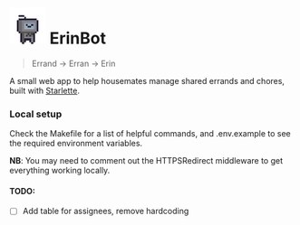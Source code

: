# ![ErinBot](static/erin_bot_64x64.png) ErinBot

> Errand -> Erran -> Erin

A small web app to help housemates manage shared errands and chores, built with [Starlette](https://www.starlette.io/).

### Local setup
Check the Makefile for a list of helpful commands, and .env.example to
see the required environment variables.

**NB**: You may need to comment out the HTTPSRedirect middleware to get 
everything working locally.

#### TODO:
- [ ] Add table for assignees, remove hardcoding